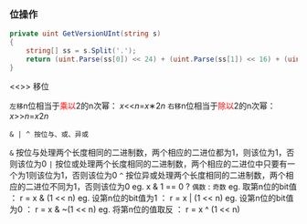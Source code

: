 ### 位操作

```c#
private uint GetVersionUInt(string s)
{
    string[] ss = s.Split('.');
    return (uint.Parse(ss[0]) << 24) + (uint.Parse(ss[1]) << 16) + (uint.Parse(ss[2]) << 8) + uint.Parse(ss[3]); } private string GetVersionStr(uint i) { return string.Format("{0}.{1}.{2}.{3}", (i>> 24), ((i & 16777215) >> 16), ((i & 65535) >> 8), (i & 255));
}
```

<<>> 移位

`左移`n位相当于<font color="red">乘以</font>2的n次幂： *x*<<*n*=*x*∗2*n* `右移`n位相当于<font color="red">除以</font>2的n次幂： *x*>>*n*=*x*2*n*

`& | ^ 按位与、或、异或`

`&` 按位与处理两个长度相同的二进制数，两个相应的二进位都为1，则该位为1，否则该位为0 
`|` 按位或处理两个长度相同的二进制数，两个相应的二进位中只要有一个为1则该位为1，否则该位为0 
`^` 按位异或处理两个长度相同的二进制数，两个相应的二进位不同为1，否则该位为0 
eg. x & 1 == 0 ? `偶数` : `奇数` 
eg. 取第n位的bit值 ： r = x & (1 << n) 
eg. 设第n位的bit值为1 ： r = x | (1 << n) 
eg. 设第n位的bit值为0 ： r = x & ~(1 << n) 
eg. 将第n位的值取反 ： r = x ^ (1 << n)